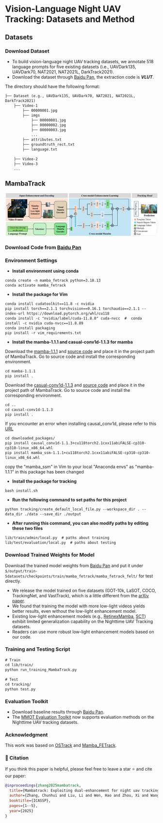 # Vision-Language Night UAV Tracking: Datasets and Method

## Datasets

### Download Dataset
- To build vision-language night UAV tracking datasets, we annotate 518 language prompts for five existing datasets (i.e., UAVDark135, UAVDark70, NAT2021, NAT2021L, DarkTrack2021).
- Download the dataset through [Baidu Pan](https://pan.baidu.com/s/1ABd-OFuKRrBHKgmub1gwkw?pwd=VLUT), the extraction code is ***VLUT***.

The directory should have the following format:
```
├── Dataset (e.g., UAVDark135, UAVDark70, NAT2021, NAT2021L, DarkTrack2021)
    ├── Video-1
        ├── 00000001.jpg
        ├── imgs
            ├── 00000001.jpg
            ├── 00000002.jpg
            ├── 00000003.jpg
            ...
        ├── attributes.txt
        ├── groundtruth_rect.txt
        ├── language.txt

    ├── Video-2
    ├── Video-3
    ...
```


## MambaTrack

![image](https://github.com/983632847/Awesome-Multimodal-Object-Tracking/blob/main/Nighttime_UAV_Tracking/imgs/MambaTrack.png)

### Download Code from [Baidu Pan](https://pan.baidu.com/s/1Ie4wLPVYGncIaBfjcZSd_Q?pwd=Mamb)

### Environment Settings 
* **Install environment using conda**
```
conda create -n mamba_fetrack python=3.10.13
conda activate mamba_fetrack
```


 * **Install the package for Vim**
```
conda install cudatoolkit==11.8 -c nvidia   
pip install torch==2.1.1 torchvision==0.16.1 torchaudio==2.1.1 --index-url https://download.pytorch.org/whl/cu118   
conda install -c "nvidia/label/cuda-11.8.0" cuda-nvcc  #  conda install -c nvidia cuda-nvcc==11.8.89
conda install packaging  
pip install -r vim_requirements.txt  
```
* **Install the mamba-1.1.1 and casual-conv1d-1.1.3 for mamba**

Download the [mamba-1.1.1](https://github.com/state-spaces/mamba/releases/download/v1.1.1/mamba_ssm-1.1.1+cu118torch2.1cxx11abiFALSE-cp310-cp310-linux_x86_64.whl) and [source code](https://github.com/state-spaces/mamba/archive/refs/tags/v1.1.1.zip) and place it in the project path of MambaTrack. Go to source code and install the corresponding environment.
```
cd mamba-1.1.1
pip install .
```

Download the [casual-conv1d-1.1.3](https://github.com/Dao-AILab/causal-conv1d/releases/download/v1.1.3/causal_conv1d-1.1.3+cu118torch2.1cxx11abiFALSE-cp310-cp310-linux_x86_64.whl) and [source code](https://github.com/Dao-AILab/causal-conv1d/archive/refs/tags/v1.1.3.zip) and place it in the project path of MambaTrack.  Go to source code and install the corresponding environment.
```
cd ..
cd causal-conv1d-1.1.3
pip install .
```

If you encounter an error when installing causal_conv1d, please refer to this [URL](https://blog.csdn.net/weixin_45667052/article/details/136311600)
```
cd downloaded_packages/
pip install causal_conv1d-1.1.3+cu118torch2.1cxx11abiFALSE-cp310-cp310-linux_x86_64.whl
pip install mamba_ssm-1.1.1+cu118torch2.1cxx11abiFALSE-cp310-cp310-linux_x86_64.whl 
```  

copy the "mamba_ssm" in Vim to your local "Anaconda envs" as "mamba-1.1.1" in this package has been changed


* **Install the package for tracking**
```
bash install.sh
```

* **Run the following command to set paths for this project**
```
python tracking/create_default_local_file.py --workspace_dir . --data_dir ./data --save_dir ./output
```

* **After running this command, you can also modify paths by editing these two files**
```
lib/train/admin/local.py  # paths about training
lib/test/evaluation/local.py  # paths about testing
```


### Download Trained Weights for Model 
Download the trained model weights from [Baidu Pan](https://pan.baidu.com/s/1Ie4wLPVYGncIaBfjcZSd_Q?pwd=Mamb) and put it under `$/output/train-5datasets/checkpoints/train/mamba_fetrack/mamba_fetrack_felt/` for test directly.

* We release the model trained on five datasets (GOT-10k, LaSOT, COCO, TrackingNet, and VastTrack), which is a little different from the [arXiv paper](https://arxiv.org/abs/2411.15761).
* We found that training the model with more low-light videos yields better results, even without the low-light enhancement model.
* Existing low-light enhancement models (e.g., [RetinexMamba](https://github.com/YhuoyuH/RetinexMamba), [SCT](https://github.com/vision4robotics/SCT)) exhibit limited generalization capability on the Nighttime UAV Tracking datasets.
* Readers can use more robust low-light enhancement models based on our code.


### Training and Testing Script 
```
# Train
cd lib/train/
python run_training_MambaTrack.py

# Test
cd tracking/
python test.py
```


### Evaluation Toolkit 
* Download baseline results through [Baidu Pan](https://pan.baidu.com/s/1bhCRBOrDr6CnfKI-lJ_87g?pwd=VLS2). 
* The [MMOT Evaluation Toolkit](https://github.com/983632847/Awesome-Multimodal-Object-Tracking/tree/main/MMOT_Evaluation_Toolkit) now supports evaluation methods on the Nighttime UAV tracking datasets.


### Acknowledgment 
This work was based on [OSTrack](https://github.com/botaoye/OSTrack) and [Mamba_FETrack](https://github.com/Event-AHU/Mamba_FETrack).


### :newspaper: Citation 
If you think this paper is helpful, please feel free to leave a star ⭐ and cite our paper:
```bibtex
@inproceedings{zhang2025mambatrack,
  title={Mambatrack: Exploiting dual-enhancement for night uav tracking},
  author={Zhang, Chunhui and Liu, Li and Wen, Hao and Zhou, Xi and Wang, Yanfeng},
  booktitle={ICASSP},
  pages={1--5},
  year={2025}
}
```






